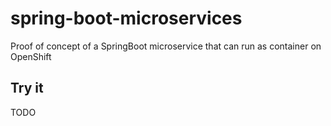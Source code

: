 # spring-boot-microservices
Proof of concept of a SpringBoot microservice that can run as container on OpenShift

## Try it
TODO